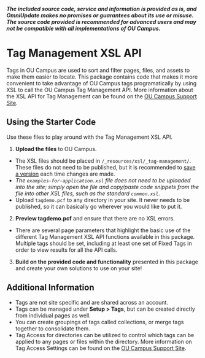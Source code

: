 ***The included source code, service and information is provided as is, and OmniUpdate makes no promises or guarantees about its use or misuse. The source code provided is recommended for advanced users and may not be compatible with all implementations of OU Campus.***

# Tag Management XSL API

Tags in OU Campus are used to sort and filter pages, files, and assets to make them easier to locate. This package contains code that makes it more convenient to take advantage of OU Campus tags programatically by using XSL to call the OU Campus Tag Management API. More information about the XSL API for Tag Management can be found on the [OU Campus Support Site](http://support.omniupdate.com/oucampus10/site-development/xsl-advanced/xsl-tag-data.html).

## Using the Starter Code

Use these files to play around with the Tag Management XSL API.

1. **Upload the files** to OU Campus.
 - The XSL files should be placed in `/_resources/xsl/_tag-management/`. These files do not need to be published, but it is recommended to [save a version](http://support.omniupdate.com/oucampus10/pages/review/versions.html) each time changes are made. 
 - *The `examples-for-application.xsl` file does not need to be uploaded into the site; simply open the file and copy/paste code snippets from the file into other XSL files, such as the standard `common.xsl`.*
 - Upload `tagdemo.pcf` to any directory in your site. It never needs to be published, so it can basically go wherever you would like to put it.

2. **Preview tagdemo.pcf** and ensure that there are no XSL errors.
 - There are several page parameters that highlight the basic use of the different Tag Management XSL API functions available in this package. Multiple tags should be set, including at least one set of Fixed Tags in order to view results for all the API calls. 

3. **Build on the provided code and functionality** presented in this package and create your own solutions to use on your site! 

## Additional Information

 - Tags are not site specific and are shared across an account. 
 - Tags can be managed under **Setup > Tags**, but can be created directly from individual pages as well. 
 - You can create groupings of tags called collections, or merge tags together to consolidate them. 
 - Tag Access for directories can be utilized to control which tags can be applied to any pages or files within the directory. More information on Tag Access Settings can be found on the [OU Campus Support Site](http://support.omniupdate.com/oucampus10/setup/access-workflow/access-settings/access-tags.html).
